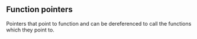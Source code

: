 ## Function pointers 
Pointers that point to function and can be dereferenced to call the functions which they point to. 
